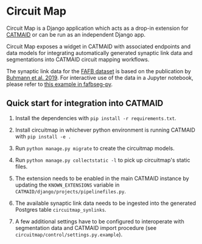# Circuit Map

Circuit Map is a Django application which acts as a drop-in
extension for [CATMAID](https://catmaid.readthedocs.io/en/latest/extensions.html)
or can be run as an independent Django app.

Circuit Map exposes a widget in CATMAID with associated endpoints and data models
for integrating automatically generated synaptic link data and
segmentations into CATMAID circuit mapping workflows.

The synaptic link data for the [FAFB dataset](http://www.temca2data.org/)
is based on the publication by [Buhmann et al. 2019](ADDREF). For interactive
use of the data in a Jupyter notebook, please refer to 
[this example in fafbseg-py](https://github.com/flyconnectome/fafbseg-py/examples).

## Quick start for integration into CATMAID

1. Install the dependencies with `pip install -r requirements.txt`.

2. Install circuitmap in whichever python environment is running
CATMAID with `pip install -e .`

3. Run `python manage.py migrate` to create the circuitmap models.

4. Run `python manage.py collectstatic -l` to pick up
circuitmap's static files.

5. The extension needs to be enabled in the main CATMAID instance by
updating the `KNOWN_EXTENSIONS` variable in `CATMAID/django/projects/pipelinefiles.py`.

6. The available synaptic link data needs to be ingested into the generated
Postgres table `circuitmap_synlinks`.

7. A few additional settings have to be configured to interoperate with segmentation
data and CATMAID import procedure (see `circuitmap/control/settings.py.example`).

